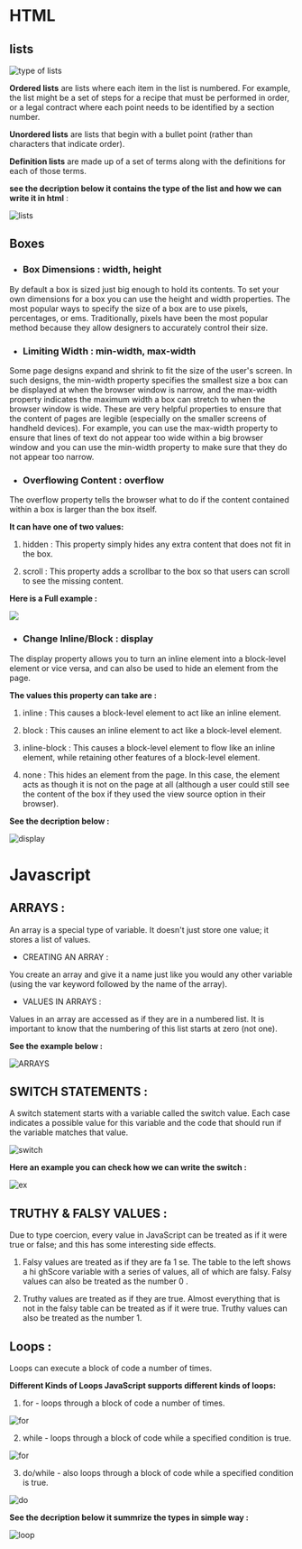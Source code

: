 # HTML 
## lists 

![type of lists](https://www.roseindia.net/tutorialfiles/31257.lists.jpg)

**Ordered lists**  are lists where each item in the list is 
numbered. For example, the list might be a set of steps for 
a recipe that must be performed in order, or a legal contract 
where each point needs to be identified by a section 
number.

**Unordered lists**  are lists that begin with a bullet point 
(rather than characters that indicate order).

**Definition lists** are made up of a set of terms along with the 
definitions for each of those terms.

**see the decription below it contains the type of the list and how we can write it in html** :

![lists](https://razy27chochey.files.wordpress.com/2014/01/lists.png)

## Boxes 

+ ### Box Dimensions : width, height

By default a box is sized just big 
enough to hold its contents. To 
set your own dimensions for a 
box you can use the height and 
width properties.
The most popular ways to 
specify the size of a box are 
to use pixels, percentages, or 
ems. Traditionally, pixels have 
been the most popular method 
because they allow designers to 
accurately control their size.

+ ### Limiting Width : min-width, max-width

Some page designs expand and 
shrink to fit the size of the user's 
screen. In such designs, the 
min-width property specifies 
the smallest size a box can be 
displayed at when the browser 
window is narrow, and the 
max-width property indicates 
the maximum width a box can 
stretch to when the browser 
window is wide.
These are very helpful properties 
to ensure that the content of 
pages are legible (especially on 
the smaller screens of handheld 
devices). For example, you can 
use the max-width property to 
ensure that lines of text do not 
appear too wide within a big 
browser window and you can 
use the min-width property 
to make sure that they do not 
appear too narrow.

+ ### Overflowing Content : overflow

The overflow property tells the 
browser what to do if the content 
contained within a box is larger 
than the box itself.

 **It can have 
one of two values:**

1. hidden : This property simply hides any 
extra content that does not fit in 
the box.

2. scroll : This property adds a scrollbar to 
the box so that users can scroll 
to see the missing content.

**Here is a Full example :**

![](https://www.warungbelajar.com/wp-content/uploads/2017/10/css-overflow-1024x626.png)


+ ### Change Inline/Block : display

The display property allows 
you to turn an inline element 
into a block-level element or vice 
versa, and can also be used to 
hide an element from the page.

**The values this property can 
take are :**

1. inline : This causes a block-level 
element to act like an inline 
element.

2. block : This causes an inline element to 
act like a block-level element.

3. inline-block : This causes a block-level 
element to flow like an inline 
element, while retaining other 
features of a block-level element.

4. none : This hides an element from the 
page. In this case, the element 
acts as though it is not on the 
page at all (although a user could 
still see the content of the box if 
they used the view source option 
in their browser).
  
**See the decription below :** 

![display](https://lh3.googleusercontent.com/proxy/t3A4ykZ0Vj2T3LUjZD5cnzaoM8NByO6DeRAL0W6UbAINq8g54MX32QXKHGLoezSLLPziYO-AaUI94m2tBpxDFord-utSEanBi3wHptX_Zi6uvinJEwqavTqhTtzwhnp8LDd50i9HSqoi2AxmGbOINk-yHZEf)


# Javascript



## ARRAYS :

An array is a special type of variable. It doesn't 
just store one value; it stores a list of values.

+ CREATING AN ARRAY :

You create an array and give it 
a name just like you would any 
other variable (using the var 
keyword followed by the name of 
the array). 


+ VALUES IN ARRAYS :

Values in an array are accessed as if they are in 
a numbered list. It is important to know that the 
numbering of this list starts at zero (not one). 

**See the example below  :**

![ARRAYS](https://csharpcorner.azureedge.net/article/array-destructuring-in-javascript/Images/Array%20Destructuring%20In%20JavaScript.png)


## SWITCH STATEMENTS :

A switch statement starts with a 
variable called the switch value. 
Each case indicates a possible 
value for this variable and the 
code that should run if the 
variable matches that value. 


![switch](https://data-flair.training/blogs/wp-content/uploads/sites/2/2019/03/JavaScript-Switch-case-execution-flow.jpg)

**Here an example you can check how we can write the switch :**

![ex](https://tomaszfr.files.wordpress.com/2014/11/switch-e1420761122112.jpg)

## TRUTHY & FALSY VALUES :

Due to type coercion, every value in JavaScript 
can be treated as if it were true or false; and 
this has some interesting side effects. 

1. Falsy values are treated as if they 
are fa 1 se. The table to the left 
shows a hi ghScore variable with 
a series of values, all of which 
are falsy.
Falsy values can also be treated 
as the number 0 .

2. Truthy values are treated as if 
they are true. Almost everything 
that is not in the falsy table can 
be treated as if it were true. 
Truthy values can also be treated 
as the number 1.

## Loops :

Loops can execute a block of code a number of times.

**Different Kinds of Loops
JavaScript supports different kinds of loops:**

1. for - loops through a block of code a number of times.

![for](https://www.w3resource.com/w3r_images/java-for-loop-image1.png)

2. while - loops through a block of code while a specified condition is true.

![for](https://www.tutsmake.com/wp-content/uploads/2020/05/JavaScript-While-Loop-Example.jpeg)

3. do/while - also loops through a block of code while a specified condition is true.

![do](https://www.bookofnetwork.com/images/javascript-images/JS_Slide-73_09Mar17_1433.png)

**See the decription below it summrize the types in simple way :**

![loop](https://data-flair.training/blogs/wp-content/uploads/sites/2/2019/08/Difference-between-for-and-while-loop.jpg)







